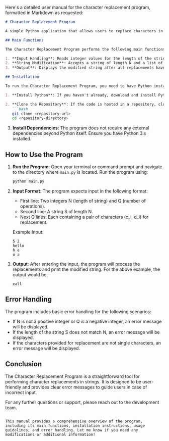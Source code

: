 Here's a detailed user manual for the character replacement program, formatted in Markdown as requested:

```markdown
# Character Replacement Program

A simple Python application that allows users to replace characters in a given string based on specified operations.

## Main Functions

The Character Replacement Program performs the following main functions:

1. **Input Handling**: Reads integer values for the length of the string (N) and the number of replacement operations (Q).
2. **String Modification**: Accepts a string of length N and a list of Q character pairs (c_i, d_i) to replace occurrences of character c_i with character d_i in the string.
3. **Output**: Displays the modified string after all replacements have been applied.

## Installation

To run the Character Replacement Program, you need to have Python installed on your system. Follow these steps to set up your environment:

1. **Install Python**: If you haven't already, download and install Python from the [official website](https://www.python.org/downloads/).

2. **Clone the Repository**: If the code is hosted in a repository, clone it using:
   ```bash
   git clone <repository-url>
   cd <repository-directory>
   ```

3. **Install Dependencies**: The program does not require any external dependencies beyond Python itself. Ensure you have Python 3.x installed.

## How to Use the Program

1. **Run the Program**: Open your terminal or command prompt and navigate to the directory where `main.py` is located. Run the program using:
   ```bash
   python main.py
   ```

2. **Input Format**: The program expects input in the following format:
   - First line: Two integers N (length of string) and Q (number of operations).
   - Second line: A string S of length N.
   - Next Q lines: Each containing a pair of characters (c_i, d_i) for replacement.

   Example Input:
   ```
   5 2
   hello
   h e
   o a
   ```

3. **Output**: After entering the input, the program will process the replacements and print the modified string. For the above example, the output would be:
   ```
   eall
   ```

## Error Handling

The program includes basic error handling for the following scenarios:
- If N is not a positive integer or Q is a negative integer, an error message will be displayed.
- If the length of the string S does not match N, an error message will be displayed.
- If the characters provided for replacement are not single characters, an error message will be displayed.

## Conclusion

The Character Replacement Program is a straightforward tool for performing character replacements in strings. It is designed to be user-friendly and provides clear error messages to guide users in case of incorrect input.

For any further questions or support, please reach out to the development team.
```

This manual provides a comprehensive overview of the program, including its main functions, installation instructions, usage guidelines, and error handling. Let me know if you need any modifications or additional information!